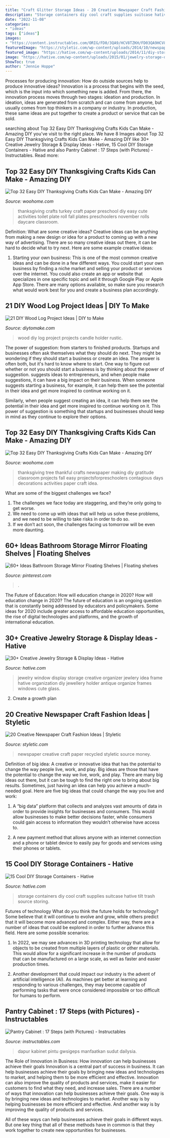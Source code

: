 ```yaml
---
title: "Craft Glitter Storage Ideas - 20 Creative Newspaper Craft Fashion Ideas"
description: "Storage containers diy cool craft supplies suitcase hative tilt trash source storing"
date: "2022-11-08"
categories:
- "ideas"
tags: ["ideas"]
images:
- "https://content.instructables.com/ORIG/FD0/3QA9/HCV8TZKH/FD03QA9HCV8TZKH.jpg?auto=webp&amp;frame=1"
featuredImage: "https://styletic.com/wp-content/uploads/2014/10/newspaper-craft-fashion-ideas/14-creative-newspaper-craft-fashion-ideas.jpg"
featured_image: "https://hative.com/wp-content/uploads/2014/11/diy-storage-containers/3-old-suitcase-craft-supplies-holder.jpg"
image: "https://hative.com/wp-content/uploads/2015/01/jewelry-storage-display-ideas/7-old-window-jewlery-organizer.jpg"
ShowToc: true
author: "Jennie Hoppe"
---
```



Processes for producing innovation: How do outside sources help to produce innovative ideas?
Innovation is a process that begins with the seed, which is the input into which something new is added. From there, the innovation process moves through two stages: ideation and production. In ideation, ideas are generated from scratch and can come from anyone, but usually comes from top thinkers in a company or industry. In production, these same ideas are put together to create a product or service that can be sold.

	

		
searching about Top 32 Easy DIY Thanksgiving Crafts Kids Can Make - Amazing DIY you've visit to the right place. We have 8 Images about Top 32 Easy DIY Thanksgiving Crafts Kids Can Make - Amazing DIY like 30+ Creative Jewelry Storage &amp; Display Ideas - Hative, 15 Cool DIY Storage Containers - Hative and also Pantry Cabinet : 17 Steps (with Pictures) - Instructables. Read more:
		
    
## Top 32 Easy DIY Thanksgiving Crafts Kids Can Make - Amazing DIY

<img loading=lazy src="http://www.woohome.com/wp-content/uploads/2013/11/Thanksgiving-Crafts-Kids-Can-Make-25.jpg" onerror="this.onerror=null;this.src='https://tse1.mm.bing.net/th?id=OIP.fQgVSXiVNOhJ4bKQE-7v1AHaFj&amp;pid=15.1';" alt="Top 32 Easy DIY Thanksgiving Crafts Kids Can Make - Amazing DIY">

_Source: woohome.com_

>thanksgiving crafts turkey craft paper preschool diy easy cute activities toilet plate roll fall plates preschoolers november rolls daycare classroom. 

	

Definition: What are some creative ideas?
Creative ideas can be anything from making a new design or idea for a product to coming up with a new way of advertising. There are so many creative ideas out there, it can be hard to decide what to try next. Here are some example creative ideas:
1. Starting your own business: This is one of the most common creative ideas and can be done in a few different ways. You could start your own business by finding a niche market and selling your product or services over the internet. You could also create an app or website that specializes in one specific topic and sell it through Google Play or Apple App Store. There are many options available, so make sure you research what would work best for you and create a business plan accordingly.


    
## 21 DIY Wood Log Project Ideas | DIY To Make

<img loading=lazy src="http://www.diytomake.com/wp-content/uploads/2016/03/rustic-wood-projects.jpg" onerror="this.onerror=null;this.src='https://tse1.mm.bing.net/th?id=OIP.rmzscWDOaN3tHfXSHtxWywHaJ3&amp;pid=15.1';" alt="21 DIY Wood Log Project Ideas | DIY to Make">

_Source: diytomake.com_

>wood diy log project projects candle holder rustic. 

	

The power of suggestion: from starters to finished products.
Startups and businesses often ask themselves what they should do next. They might be wondering if they should start a business or create an idea. The answer is often both, but it's hard to know where to start. One way to figure out whether or not you should start a business is by thinking about the power of suggestion. 
 suggests ideas to entrepreneurs, and when people make suggestions, it can have a big impact on their business. When someone suggests starting a business, for example, it can help them see the potential in their idea and get more inspired to continue working on it. 

Similarly, when people suggest creating an idea, it can help them see the potential in their idea and get more inspired to continue working on it. This power of suggestion is something that startups and businesses should keep in mind as they continue to explore their options.

    
## Top 32 Easy DIY Thanksgiving Crafts Kids Can Make - Amazing DIY

<img loading=lazy src="http://www.woohome.com/wp-content/uploads/2013/11/Thanksgiving-Crafts-Kids-Can-Make-29.jpg" onerror="this.onerror=null;this.src='https://tse2.mm.bing.net/th?id=OIP.sKiBbTtZrke5txgb334BhwHaKS&amp;pid=15.1';" alt="Top 32 Easy DIY Thanksgiving Crafts Kids Can Make - Amazing DIY">

_Source: woohome.com_

>thanksgiving tree thankful crafts newspaper making diy gratitude classroom projects fall easy projectsforpreschoolers contagious days decorations activities paper craft idea. 

	

What are some of the biggest challenges we face?
1. The challenges we face today are staggering, and they’re only going to get worse.
2. We need to come up with ideas that will help us solve these problems, and we need to be willing to take risks in order to do so.
3. If we don’t act soon, the challenges facing us tomorrow will be even more daunting.

    
## 60+ Ideas Bathroom Storage Mirror Floating Shelves | Floating Shelves

<img loading=lazy src="https://i.pinimg.com/736x/07/cd/37/07cd37eeabb1c813ae0b32c8a65675d3.jpg" onerror="this.onerror=null;this.src='https://tse2.mm.bing.net/th?id=OIP.zyBXLBWtqEB7aIRVBroI-QAAAA&amp;pid=15.1';" alt="60+ Ideas Bathroom Storage Mirror Floating Shelves | Floating shelves">

_Source: pinterest.com_

>. 

	

The Future of Education: How will education change in 2020?
How will education change in 2020? The future of education is an ongoing question that is constantly being addressed by educators and policymakers. Some ideas for 2020 include greater access to affordable education opportunities, the rise of digital technologies and platforms, and the growth of international education.

    
## 30+ Creative Jewelry Storage &amp; Display Ideas - Hative

<img loading=lazy src="https://hative.com/wp-content/uploads/2015/01/jewelry-storage-display-ideas/7-old-window-jewlery-organizer.jpg" onerror="this.onerror=null;this.src='https://tse2.mm.bing.net/th?id=OIP.xKrukaXhNGuixr3g9MZL6wHaLy&amp;pid=15.1';" alt="30+ Creative Jewelry Storage &amp; Display Ideas - Hative">

_Source: hative.com_

>jewelry window display storage creative organizer jewlery idea frame hative organization diy jewellery holder antique organize frames windows cute glass. 

	

2. Create a growth plan 

    
## 20 Creative Newspaper Craft Fashion Ideas | Styletic

<img loading=lazy src="https://styletic.com/wp-content/uploads/2014/10/newspaper-craft-fashion-ideas/14-creative-newspaper-craft-fashion-ideas.jpg" onerror="this.onerror=null;this.src='https://tse1.mm.bing.net/th?id=OIP.LGUML7UIRXT0iilHjTsgxQHaLH&amp;pid=15.1';" alt="20 Creative Newspaper Craft Fashion Ideas | Styletic">

_Source: styletic.com_

>newspaper creative craft paper recycled styletic source money. 

	

Definition of big idea: A creative or innovative idea that has the potential to change the way people live, work, and play.
Big ideas are those that have the potential to change the way we live, work, and play. There are many big ideas out there, but it can be tough to find the right one to bring about big results. Sometimes, just having an idea can help you achieve a much-needed goal. Here are five big ideas that could change the way you live and work: 
1. A “big data” platform that collects and analyzes vast amounts of data in order to provide insights for businesses and consumers. This would allow businesses to make better decisions faster, while consumers could gain access to information they wouldn’t otherwise have access to.

2. A new payment method that allows anyone with an internet connection and a phone or tablet device to easily pay for goods and services using their phones or tablets.

    
## 15 Cool DIY Storage Containers - Hative

<img loading=lazy src="https://hative.com/wp-content/uploads/2014/11/diy-storage-containers/3-old-suitcase-craft-supplies-holder.jpg" onerror="this.onerror=null;this.src='https://tse2.mm.bing.net/th?id=OIP.TKnGfSCWZWXl5ECbdYWwwwHaJ4&amp;pid=15.1';" alt="15 Cool DIY Storage Containers - Hative">

_Source: hative.com_

>storage containers diy cool craft supplies suitcase hative tilt trash source storing. 

	

Futures of technology
What do you think the future holds for technology? Some believe that it will continue to evolve and grow, while others predict that it will become more advanced and complex. Either way, there are a number of ideas that could be explored in order to further advance this field. Here are some possible scenarios:
1) In 2022, we may see advances in 3D printing technology that allow for objects to be created from multiple layers of plastic or other materials. This would allow for a significant increase in the number of products that can be manufactured on a large scale, as well as faster and easier production times.

2) Another development that could impact our industry is the advent of artificial intelligence (AI). As machines get better at learning and responding to various challenges, they may become capable of performing tasks that were once considered impossible or too difficult for humans to perform.

    
## Pantry Cabinet : 17 Steps (with Pictures) - Instructables

<img loading=lazy src="https://content.instructables.com/ORIG/FD0/3QA9/HCV8TZKH/FD03QA9HCV8TZKH.jpg?auto=webp&amp;frame=1" onerror="this.onerror=null;this.src='https://tse3.mm.bing.net/th?id=OIP.rwrmztrtfF5wEhMW9L9ovwHaLE&amp;pid=15.1';" alt="Pantry Cabinet : 17 Steps (with Pictures) - Instructables">

_Source: instructables.com_

>dapur kabinet pintu gwsigeps manfaatkan sudut dailysia. 

	

The Role of Innovation in Business: How innovation can help businesses achieve their goals
Innovation is a central part of success in business. It can help businesses achieve their goals by bringing new ideas and technologies to market, and helping them to be more efficient and effective. Innovation can also improve the quality of products and services, make it easier for customers to find what they need, and increase sales.
There are a number of ways that innovation can help businesses achieve their goals. One way is by bringing new ideas and technologies to market. Another way is by helping businesses be more efficient and effective. And another way is by improving the quality of products and services.

All of these ways can help businesses achieve their goals in different ways. But one key thing that all of these methods have in common is that they work together to create new opportunities for businesses.

